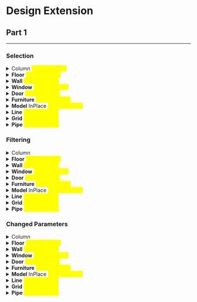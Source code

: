 # Design Extension

## Part 1

***

### Selection

<details>

<summary>Column <mark style="color:yellow;">(coming soon)</mark></summary>

![](../.gitbook/assets/highlight.png)

**Code example**

```python
   print(123)

```

</details>

<details>

<summary><strong>Floor</strong> <mark style="color:yellow;">(coming soon)</mark></summary>

![](../.gitbook/assets/highlight.png)

**Code example**

```python
   print(123)

```

</details>

<details>

<summary><strong>Wall</strong> <mark style="color:yellow;">(coming soon)</mark></summary>

![](../.gitbook/assets/highlight.png)

**Code example**

```python
   print(123)

```

</details>

<details>

<summary><strong>Window</strong> <mark style="color:yellow;">(coming soon)</mark></summary>

![](../.gitbook/assets/highlight.png)

**Code example**

```python
   print(123)

```

</details>

<details>

<summary><strong>Door</strong> <mark style="color:yellow;">(coming soon)</mark></summary>

![](../.gitbook/assets/highlight.png)

**Code example**

```python
   print(123)

```

</details>

<details>

<summary><strong>Furniture</strong> <mark style="color:yellow;">(coming soon)</mark></summary>

![](../.gitbook/assets/highlight.png)

**Code example**

```python
   print(123)

```

</details>

<details>

<summary><strong>Model</strong> InPlace <mark style="color:yellow;">(coming soon)</mark></summary>

![](../.gitbook/assets/highlight.png)

**Code example**

```python
   print(123)

```

</details>

<details>

<summary><strong>Line</strong> <mark style="color:yellow;">(coming soon)</mark></summary>

![](../.gitbook/assets/highlight.png)

**Code example**

```python
   print(123)

```

</details>

<details>

<summary><strong>Grid</strong> <mark style="color:yellow;">(coming soon)</mark></summary>

![](../.gitbook/assets/highlight.png)

**Code example**

```python
   print(123)

```

</details>

<details>

<summary><strong>Pipe</strong> <mark style="color:yellow;">(coming soon)</mark></summary>

![](../.gitbook/assets/highlight.png)

**Code example**

```python
   print(123)

```

</details>

### Filtering

<details>

<summary>Column</summary>

![](../.gitbook/assets/highlight.png)

**Code example**

```python
   print(123)

```

</details>

<details>

<summary><strong>Floor</strong> <mark style="color:yellow;">(coming soon)</mark></summary>

![](../.gitbook/assets/highlight.png)

**Code example**

```python
   print(123)

```

</details>

<details>

<summary><strong>Wall</strong> <mark style="color:yellow;">(coming soon)</mark></summary>

![](../.gitbook/assets/highlight.png)

**Code example**

```python
   print(123)

```

</details>

<details>

<summary><strong>Window</strong> <mark style="color:yellow;">(coming soon)</mark></summary>

![](../.gitbook/assets/highlight.png)

**Code example**

```python
   print(123)

```

</details>

<details>

<summary><strong>Door</strong> <mark style="color:yellow;">(coming soon)</mark></summary>

![](../.gitbook/assets/highlight.png)

**Code example**

```python
   print(123)

```

</details>

<details>

<summary><strong>Furniture</strong> <mark style="color:yellow;">(coming soon)</mark></summary>

![](../.gitbook/assets/highlight.png)

**Code example**

```python
   print(123)

```

</details>

<details>

<summary><strong>Model</strong> InPlace <mark style="color:yellow;">(coming soon)</mark></summary>

![](../.gitbook/assets/highlight.png)

**Code example**

```python
   print(123)

```

</details>

<details>

<summary><strong>Line</strong> <mark style="color:yellow;">(coming soon)</mark></summary>

![](../.gitbook/assets/highlight.png)

**Code example**

```python
   print(123)

```

</details>

<details>

<summary><strong>Grid</strong> <mark style="color:yellow;">(coming soon)</mark></summary>

![](../.gitbook/assets/highlight.png)

**Code example**

```python
   print(123)

```

</details>

<details>

<summary><strong>Pipe</strong> <mark style="color:yellow;">(coming soon)</mark></summary>

![](../.gitbook/assets/highlight.png)

**Code example**

```python
   print(123)

```

</details>

### Changed Parameters

<details>

<summary>Column</summary>

![](../.gitbook/assets/highlight.png)

**Code example**

```python
   print(123)

```

</details>

<details>

<summary><strong>Floor</strong> <mark style="color:yellow;">(coming soon)</mark></summary>

![](../.gitbook/assets/highlight.png)

**Code example**

```python
   print(123)

```

</details>

<details>

<summary><strong>Wall</strong> <mark style="color:yellow;">(coming soon)</mark></summary>

![](../.gitbook/assets/highlight.png)

**Code example**

```python
   print(123)

```

</details>

<details>

<summary><strong>Window</strong> <mark style="color:yellow;">(coming soon)</mark></summary>

![](../.gitbook/assets/highlight.png)

**Code example**

```python
   print(123)

```

</details>

<details>

<summary><strong>Door</strong> <mark style="color:yellow;">(coming soon)</mark></summary>

![](../.gitbook/assets/highlight.png)

**Code example**

```python
   print(123)

```

</details>

<details>

<summary><strong>Furniture</strong> <mark style="color:yellow;">(coming soon)</mark></summary>

![](../.gitbook/assets/highlight.png)

**Code example**

```python
   print(123)

```

</details>

<details>

<summary><strong>Model</strong> InPlace <mark style="color:yellow;">(coming soon)</mark></summary>

![](../.gitbook/assets/highlight.png)

**Code example**

```python
   print(123)

```

</details>

<details>

<summary><strong>Line</strong> <mark style="color:yellow;">(coming soon)</mark></summary>

![](../.gitbook/assets/highlight.png)

**Code example**

```python
   print(123)

```

</details>

<details>

<summary><strong>Grid</strong> <mark style="color:yellow;">(coming soon)</mark></summary>

![](../.gitbook/assets/highlight.png)

**Code example**

```python
   print(123)

```

</details>

<details>

<summary><strong>Pipe</strong> <mark style="color:yellow;">(coming soon)</mark></summary>

![](../.gitbook/assets/highlight.png)

**Code example**

```python
   print(123)

```

</details>
